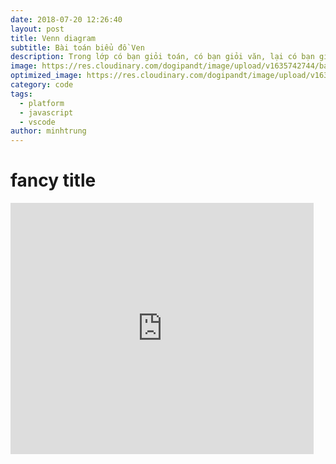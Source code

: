 ```yaml
---
date: 2018-07-20 12:26:40
layout: post
title: Venn diagram
subtitle: Bài toán biểu đồ Ven
description: Trong lớp có bạn giỏi toán, có bạn giỏi văn, lại có bạn giỏi cả toán lẫn văn. Có bạn nuôi chó, có bạn nuôi mèo, và có bạn nuôi cả hai con. Làm thế nào để tìm được số phần tử trong một tập hợp đây?
image: https://res.cloudinary.com/dogipandt/image/upload/v1635742744/backgroun-Venn_hv8eei.png
optimized_image: https://res.cloudinary.com/dogipandt/image/upload/v1635742744/backgroun-Venn_hv8eei.png
category: code
tags:
  - platform
  - javascript
  - vscode
author: minhtrung
---
```

# fancy title

<iframe src="https://scratch.mit.edu/projects/566530728/embed" allowtransparency="true" width="485" height="402" frameborder="0" scrolling="no" allowfullscreen></iframe>






